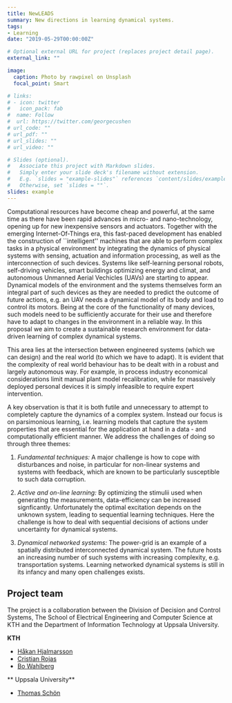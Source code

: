 ```yaml
---
title: NewLEADS
summary: New directions in learning dynamical systems.
tags:
- Learning
date: "2019-05-29T00:00:00Z"

# Optional external URL for project (replaces project detail page).
external_link: ""

image:
  caption: Photo by rawpixel on Unsplash
  focal_point: Smart

# links:
# - icon: twitter
#   icon_pack: fab
#  name: Follow
#  url: https://twitter.com/georgecushen
# url_code: ""
# url_pdf: ""
# url_slides: ""
# url_video: ""

# Slides (optional).
#   Associate this project with Markdown slides.
#   Simply enter your slide deck's filename without extension.
#   E.g. `slides = "example-slides"` references `content/slides/example-slides.md`.
#   Otherwise, set `slides = ""`.
slides: example
---
```


Computational resources have become cheap and powerful, at the same time as there have been rapid advances in micro- and nano-technology, opening up for new inexpensive sensors and actuators. Together with the emerging Internet-Of-Things era, this fast-paced development has enabled the construction of ``intelligent'' machines that are able to perform  complex tasks in a physical environment by integrating the  dynamics of physical systems with sensing, actuation and information processing, as well as the interconnection of such devices. Systems like self-learning personal robots, self-driving vehicles, smart buildings optimizing energy and climat, and autonomous Unmanned Aerial Vechicles (UAVs) are starting to appear. Dynamical models of the environment and the systems themselves form an integral part of such devices as they are needed to predict the outcome of future actions, e.g. an UAV needs a dynamical model of its body and load to control its motors. Being at the core of the functionality of many devices, such models need to be sufficiently accurate for their use and therefore  have to adapt to changes in the environment in a reliable way. In this proposal we aim to create a sustainable research environment for data-driven learning of complex dynamical systems.

This area lies at the intersection between engineered systems (which we can design) and the real world (to which we have to adapt). It is evident that the complexity of real world behaviour has to be dealt with in a robust and largely autonomous way. For example, in process industry economical considerations limit manual plant model recalibration, while for massively deployed personal devices it is simply infeasible to require expert intervention.

A key observation is that it is both futile and unnecessary to attempt to completely capture the dynamics of a complex system. Instead our focus is on parsimonious learning, i.e. learning models that capture the system properties that are essential for the application at hand in a data - and computationally efficient manner. We address the challenges of doing so through three themes: 

1. *Fundamental techniques:* A major challenge is how to cope with disturbances and noise, in particular for non-linear systems and systems with feedback, which are known to be particularly susceptible to such data corruption.
  
2. *Active and on-line learning:* By optimizing the stimulii used when generating the measurements, data-efficiency can be increased signficantly. Unfortunately the optimal excitation depends on the unknown system, leading to sequential learning techniques. Here the challenge is how to deal with sequential decisions of actions under uncertainty for dynamical systems. 
  
3. *Dynamical networked systems:* The power-grid is an example of a spatially distributed interconnected dynamical system. The future hosts an increasing number of such systems with increasing complexity, e.g. transportation systems. Learning networked dynamical systems is still in its infancy and many open challenges exists. 

## Project team

The project is a collaboration between the Division of Decision and Control Systems, The School of Electrical Engineering and Computer Science at KTH and the Department of Information Technology at Uppsala University.

**KTH**

* [Håkan Hjalmarsson](https://www.kth.se/profile/hjalmars)
* [Cristian Rojas](https://www.kth.se/profile/crro)
* [Bo Wahlberg](https://www.kth.se/profile/bo)

** Uppsala University**
* [Thomas Schön](http://user.it.uu.se/~thosc112/index.html)
